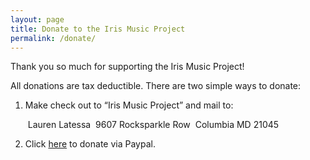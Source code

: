 ```yaml
---
layout: page
title: Donate to the Iris Music Project
permalink: /donate/
---
```


Thank you so much for supporting the Iris Music Project!

All donations are tax deductible.  There are two simple ways to donate:

1. Make check out to “Iris Music Project” and mail to:

   ​		Lauren Latessa
   ​		9607 Rocksparkle Row
   ​		Columbia MD 21045

2. Click [here](https://www.paypal.com/cgi-bin/webscr?cmd=_s-xclick&hosted_button_id=J5D5F8NWDLK6W&source=url) to donate via Paypal.
